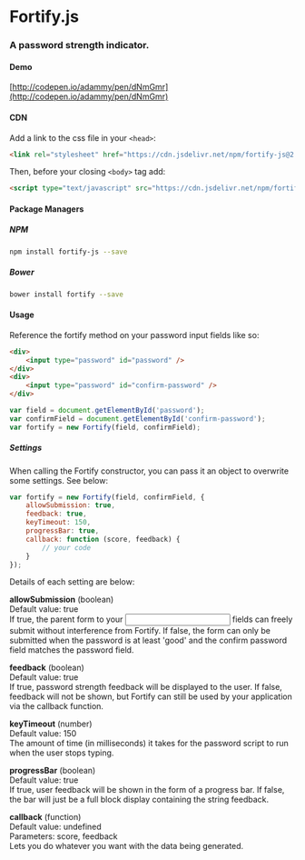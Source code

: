 # Fortify.js
### A password strength indicator.

#### Demo
[http://codepen.io/adammy/pen/dNmGmr](http://codepen.io/adammy/pen/dNmGmr)

#### CDN
Add a link to the css file in your `<head>`:
```html
<link rel="stylesheet" href="https://cdn.jsdelivr.net/npm/fortify-js@2.2.1/dist/fortify.min.css">
```

Then, before your closing `<body>` tag add:
```html
<script type="text/javascript" src="https://cdn.jsdelivr.net/npm/fortify-js@2.2.1/dist/fortify.min.js"></script>
```

#### Package Managers

##### NPM
```sh
npm install fortify-js --save
```

##### Bower
```sh
bower install fortify --save
```

#### Usage
Reference the fortify method on your password input fields like so:
```html
<div>
	<input type="password" id="password" />
</div>
<div>
	<input type="password" id="confirm-password" />
</div>
```
```javascript
var field = document.getElementById('password');
var confirmField = document.getElementById('confirm-password');
var fortify = new Fortify(field, confirmField);
```

##### Settings
When calling the Fortify constructor, you can pass it an object to overwrite some settings. See below:
```javascript
var fortify = new Fortify(field, confirmField, {
	allowSubmission: true,
	feedback: true,
	keyTimeout: 150,
	progressBar: true,
	callback: function (score, feedback) {
		// your code
	}
});
```

Details of each setting are below:

**allowSubmission** (boolean)<br />
Default value: true<br />
If true, the parent form to your <input> fields can freely submit without interference from Fortify. If false, the form can only be submitted when the password is at least 'good' and the confirm password field matches the password field.

**feedback** (boolean)<br />
Default value: true<br />
If true, password strength feedback will be displayed to the user. If false, feedback will not be shown, but Fortify can still be used by your application via the callback function.

**keyTimeout** (number)<br />
Default value: 150<br />
The amount of time (in milliseconds) it takes for the password script to run when the user stops typing.

**progressBar** (boolean)<br />
Default value: true<br />
If true, user feedback will be shown in the form of a progress bar. If false, the bar will just be a full block display containing the string feedback.

**callback** (function)<br />
Default value: undefined<br />
Parameters: score, feedback<br />
Lets you do whatever you want with the data being generated.

